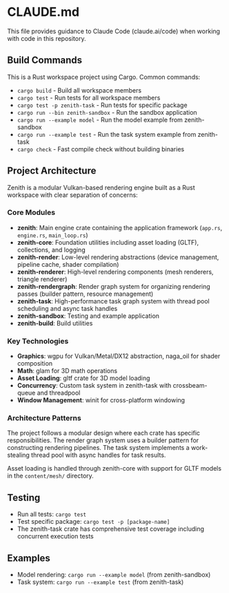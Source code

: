 # CLAUDE.md

This file provides guidance to Claude Code (claude.ai/code) when working with code in this repository.

## Build Commands

This is a Rust workspace project using Cargo. Common commands:

- `cargo build` - Build all workspace members
- `cargo test` - Run tests for all workspace members  
- `cargo test -p zenith-task` - Run tests for specific package
- `cargo run --bin zenith-sandbox` - Run the sandbox application
- `cargo run --example model` - Run the model example from zenith-sandbox
- `cargo run --example test` - Run the task system example from zenith-task
- `cargo check` - Fast compile check without building binaries

## Project Architecture

Zenith is a modular Vulkan-based rendering engine built as a Rust workspace with clear separation of concerns:

### Core Modules

- **zenith**: Main engine crate containing the application framework (`app.rs`, `engine.rs`, `main_loop.rs`)
- **zenith-core**: Foundation utilities including asset loading (GLTF), collections, and logging
- **zenith-render**: Low-level rendering abstractions (device management, pipeline cache, shader compilation)
- **zenith-renderer**: High-level rendering components (mesh renderers, triangle renderer)
- **zenith-rendergraph**: Render graph system for organizing rendering passes (builder pattern, resource management)
- **zenith-task**: High-performance task graph system with thread pool scheduling and async task handles
- **zenith-sandbox**: Testing and example application
- **zenith-build**: Build utilities

### Key Technologies

- **Graphics**: wgpu for Vulkan/Metal/DX12 abstraction, naga_oil for shader composition
- **Math**: glam for 3D math operations
- **Asset Loading**: gltf crate for 3D model loading
- **Concurrency**: Custom task system in zenith-task with crossbeam-queue and threadpool
- **Window Management**: winit for cross-platform windowing

### Architecture Patterns

The project follows a modular design where each crate has specific responsibilities. The render graph system uses a builder pattern for constructing rendering pipelines. The task system implements a work-stealing thread pool with async handles for task results.

Asset loading is handled through zenith-core with support for GLTF models in the `content/mesh/` directory.

## Testing

- Run all tests: `cargo test`
- Test specific package: `cargo test -p [package-name]`
- The zenith-task crate has comprehensive test coverage including concurrent execution tests

## Examples

- Model rendering: `cargo run --example model` (from zenith-sandbox)
- Task system: `cargo run --example test` (from zenith-task)
